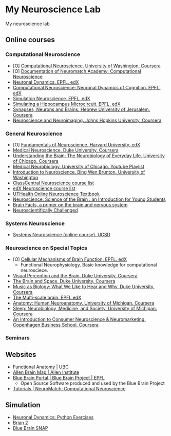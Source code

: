 # My Neuroscience Lab
My neuroscience lab

## Online courses

### Computational Neuroscience

- [O] [Computational Neuroscience. University of Washington. Coursera](https://www.coursera.org/learn/computational-neuroscience)
- [O] [Documentation of Neuromatch Academy: Computational Neuroscience](https://compneuro.neuromatch.io/tutorials/intro.html)
- [Neuronal Dynamics. EPFL. edX](https://www.edx.org/learn/neuroscience/ecole-polytechnique-federale-de-lausanne-neuronal-dynamics)
- [Computational Neuroscience: Neuronal Dynamics of Cognition. EPFL. edX](https://www.edx.org/learn/neuroscience/ecole-polytechnique-federale-de-lausanne-computational-neuroscience-neuronal-dynamics-of-cognition)
- [Simulation Neuroscience. EPFL. edX](https://www.edx.org/learn/neuroscience/ecole-polytechnique-federale-de-lausanne-simulation-neuroscience)
- [Simulating a Hippocampus Microcircuit. EPFL. edX](https://www.edx.org/learn/neuroscience/ecole-polytechnique-federale-de-lausanne-simulating-a-hippocampus-microcircuit)
- [Synapses, Neurons and Brains. Hebrew University of Jerusalem. Coursera](https://www.coursera.org/learn/synapses)
- [Neuroscience and Neuroimaging. Johns Hopkins University. Coursera](https://www.coursera.org/specializations/computational-neuroscience)

### General Neuroscience

- [O] [Fundamentals of Neuroscience. Harvard University. edX](https://www.edx.org/xseries/harvardx-fundamentals-of-neuroscience)
- [Medical Neuroscience. Duke University. Coursera](https://www.coursera.org/learn/medical-neuroscience)
- [Understanding the Brain: The Neurobiology of Everyday Life. University of Chicago. Coursera](https://www.coursera.org/learn/neurobiology)
- [Medical Neurobiology. University of Chicago. Youtube Playlist](https://www.youtube.com/playlist?list=PLAXSVuGaw0Kz_FW4VzH9eKJiNE26_J0HV)
- [Introduction to Neuroscience. Bing Wen Brunton. University of Washington](https://www.youtube.com/playlist?list=PLqgZEQsU_8E0l1P9bKR6yKOKPMpoJ_tLR)
- [ClassCentral Neuroscience course list](https://www.classcentral.com/subject/neuroscience)
- [edX Neuroscience course list](https://www.edx.org/learn/neuroscience)
- [UTHealth Online Neuroscience Textbook](https://nba.uth.tmc.edu/neuroscience/)
- [Neuroscience: Science of the Brain : an Introduction for Young Students](https://www.bna.org.uk/static/uploads/resources/BNA_English.pdf)
- [Brain Facts, a primer on the brain and nervous system](https://www.brainfacts.org/the-brain-facts-book)
- [Neuroscientifically Challenged](https://neuroscientificallychallenged.com/)

### Systems Neuroscience

- [Systems Neuroscience (online course). UCSD](https://pages.ucsd.edu/~msereno/systneurosci/)

### Neuroscience on Special Topics

- [O] [Cellular Mechanisms of Brain Function. EPFL. edX](https://www.edx.org/learn/neuroscience/ecole-polytechnique-federale-de-lausanne-cellular-mechanisms-of-brain-function)
  - Functional Neurophysiology. Basic knowledge for computational neurosciece.
- [Visual Perception and the Brain. Duke University. Coursera](https://www.coursera.org/learn/visual-perception)
- [The Brain and Space. Duke University. Coursera](https://www.coursera.org/learn/human-brain)
- [Music as Biology: What We Like to Hear and Why. Duke University. Coursera](https://www.coursera.org/learn/music-as-biology)
- [The Multi-scale brain. EPFL.edX](https://www.edx.org/learn/human-brain/ecole-polytechnique-federale-de-lausanne-the-multi-scale-brain)
- [Anatomy: Human Neuroanatomy. University of Michigan. Coursera](https://www.coursera.org/learn/anatomy403-3x)
- [Sleep: Neurobiology, Medicine, and Society. University of Michigan. Coursera](https://www.coursera.org/learn/sleep)
- [An Introduction to Consumer Neuroscience & Neuromarketing. Copenhagen Business School. Coursera](https://www.coursera.org/learn/neuromarketing)

### Seminars

## Websites

- [Functional Anatomy | UBC](https://www.neuroanatomy.ca/)
- [Allen Brain Map | Allen Institute](https://portal.brain-map.org/)
- [Blue Brain Portal | Blue Brain Project | EPFL](https://portal.bluebrain.epfl.ch/)
  - Open Source Software produced and used by the Blue Brain Project
- [Tutorials | NeuroMatch: Computational Neuroscience](https://compneuro.neuromatch.io/tutorials/intro.html)

## Simulation

- [Neuronal Dynamics: Python Exercises](https://neuronaldynamics-exercises.readthedocs.io/en/latest/)
- [Brian 2](https://brian2.readthedocs.io/en/stable/)
- [Blue Brain SNAP](https://bluebrainsnap.readthedocs.io/en/stable/index.html)